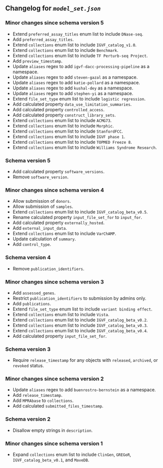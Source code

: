 ## Changelog for *`model_set.json`*

### Minor changes since schema version 5

* Extend `preferred_assay_titles` enum list to include `DNase-seq`.
* Add `preferred_assay_titles`.
* Extend `collections` enum list to include `IGVF_catalog_v1.0`.
* Extend `collections` enum list to include `Benchmark`.
* Extend `collections` enum list to include `TF Perturb-seq Project`.
* Add `preview_timestamp`.
* Update `aliases` regex to add `igvf-dacc-processing-pipeline` as a namespace.
* Update `aliases` regex to add `steven-gazal` as a namespace.
* Update `aliases` regex to add `katie-pollard` as a namespace.
* Update `aliases` regex to add `kushal-dey` as a namespace.
* Update `aliases` regex to add `stephen-yi` as a namespace.
* Extend `file_set_type` enum list to include `logistic regression`.
* Add calculated property `data_use_limitation_summaries`.
* Add calculated property `controlled_access`.
* Add calculated property `construct_library_sets`.
* Extend `collections` enum list to include `ACMG73`.
* Extend `collections` enum list to include `Morphic`.
* Extend `collections` enum list to include `StanfordFCC`.
* Extend `collections` enum list to include `IGVF phase 1`.
* Extend `collections` enum list to include `TOPMED Freeze 8`.
* Extend `collections` enum list to include `Williams Syndrome Research`.

### Schema version 5

* Add calculated property `software_versions`.
* Remove `software_version`.

### Minor changes since schema version 4

* Allow submission of `donors`.
* Allow submission of `samples`.
* Extend `collections` enum list to include `IGVF_catalog_beta_v0.5`.
* Rename calculated property `input_file_set_for` to `input_for`.
* Add calculated property `externally_hosted`.
* Add `external_input_data`.
* Extend `collections` enum list to include `VarChAMP`.
* Update calculation of `summary`.
* Add `control_type`.

### Schema version 4

* Remove `publication_identifiers`.

### Minor changes since schema version 3

* Add `assessed_genes`.
* Restrict `publication_identifiers` to submission by admins only.
* Add `publications`.
* Extend `file_set_type` enum list to include `variant binding effect`.
* Extend `collections` enum list to include `Vista`.
* Extend `collections` enum list to include `IGVF_catalog_beta_v0.2`.
* Extend `collections` enum list to include `IGVF_catalog_beta_v0.3`.
* Extend `collections` enum list to include `IGVF_catalog_beta_v0.4`.
* Add calculated property `input_file_set_for`.

### Schema version 3

* Require `release_timestamp` for any objects with `released`, `archived`, or `revoked` status.

### Minor changes since schema version 2

* Update `aliases` regex to add `buenrostro-bernstein` as a namespace.
* Add `release_timestamp`.
* Add `MPRAbase` to `collections`.
* Add calculated `submitted_files_timestamp`.

### Schema version 2

* Disallow empty strings in `description`.

### Minor changes since schema version 1
* Expand `collections` enum list to include `ClinGen`, `GREGoR`, `IGVF_catalog_beta_v0.1`, and `MaveDB`.
